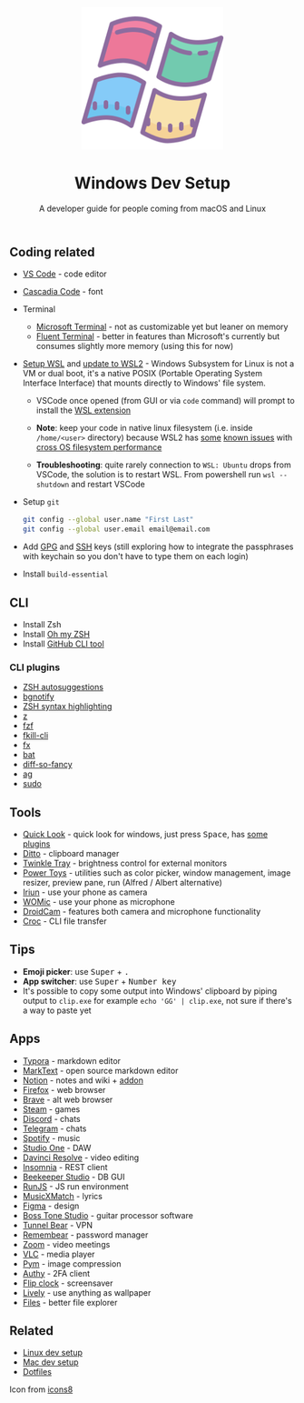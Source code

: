 <header align="center">
    <div align="center">
        <img src="icon.png" alt="Logo" width="250" />
    </div>
    <h1 align="center">Windows Dev Setup</h1>
    <p align="center">A developer guide for people coming from macOS and Linux</p>
</header>



## Coding related

- [VS Code](https://code.visualstudio.com/Download) - code editor

- [Cascadia Code](https://github.com/microsoft/cascadia-code) - font

- Terminal
  - [Microsoft Terminal](https://www.microsoft.com/en-us/p/windows-terminal/9n0dx20hk701?activetab=pivot:overviewtab) - not as customizable yet but leaner on memory
  - [Fluent Terminal](https://www.microsoft.com/en-us/p/fluent-terminal/9p2krlmfxf9t?cid=storebadge&ocid=badge&rtc=1&activetab=pivot:overviewtab) - better in features than Microsoft's currently but consumes slightly more memory (using this for now)

- [Setup WSL](https://github.com/michaeltreat/Windows-Subsystem-For-Linux-Setup-Guide) and [update to WSL2](https://docs.microsoft.com/en-us/windows/wsl/install-win10#update-to-wsl-2) - Windows Subsystem for Linux is not a VM or dual boot, it's a native POSIX (Portable Operating System Interface Interface) that mounts directly to Windows' file system.

  - VSCode once opened (from GUI or via `code` command) will prompt to install the [WSL extension](https://marketplace.visualstudio.com/items?itemName=ms-vscode-remote.remote-wsl)

  - **Note**: keep your code in native linux filesystem (i.e. inside `/home/<user>` directory) because WSL2 has [some](https://docs.microsoft.com/en-us/windows/wsl/compare-versions) [known issues](https://github.com/microsoft/WSL/issues/4197) with [cross OS filesystem performance](https://vxlabs.com/2019/12/06/wsl2-io-measurements/)

  - **Troubleshooting**: quite rarely connection to `WSL: Ubuntu` drops from VSCode, the solution is to restart WSL. From powershell run `wsl --shutdown` and restart VSCode

- Setup `git`

  ```sh
  git config --global user.name "First Last"
  git config --global user.email email@email.com
  ```

- Add [GPG](https://help.github.com/en/articles/managing-commit-signature-verification) and [SSH](https://help.github.com/en/articles/connecting-to-github-with-ssh) keys (still exploring how to integrate the passphrases with keychain so you don't have to type them on each login)

- Install `build-essential`



## CLI

- Install Zsh
- Install [Oh my ZSH](https://github.com/robbyrussell/oh-my-zsh)
- Install [GitHub CLI tool](https://github.com/cli/cli)



### CLI plugins

- [ZSH autosuggestions](https://github.com/zsh-users/zsh-autosuggestions/blob/master/INSTALL.md)
- [bgnotify](https://github.com/robbyrussell/oh-my-zsh/tree/master/plugins/bgnotify)
- [ZSH syntax highlighting](https://github.com/zsh-users/zsh-syntax-highlighting/blob/master/INSTALL.md)
- [z](https://github.com/robbyrussell/oh-my-zsh/tree/master/plugins/z)
- [fzf](https://github.com/junegunn/fzf)
- [fkill-cli](https://github.com/sindresorhus/fkill-cli)
- [fx](https://github.com/antonmedv/fx)
- [bat](https://github.com/sharkdp/bat#on-ubuntu-using-apt)
- [diff-so-fancy](https://github.com/so-fancy/diff-so-fancy)
- [ag](https://github.com/ggreer/the_silver_searcher)
- [sudo](https://github.com/robbyrussell/oh-my-zsh/tree/master/plugins/sudo)



## Tools

- [Quick Look](https://github.com/QL-Win/QuickLook) - quick look for windows, just press <kbd>Space</kbd>, has [some plugins](https://github.com/QL-Win/QuickLook/wiki/Available-Plugins)
- [Ditto](https://www.microsoft.com/en-us/p/ditto-clipboard/9nblggh3zbjq?activetab=pivot:overviewtab#) - clipboard manager
- [Twinkle Tray](https://twinkletray.com/) - brightness control for external monitors
- [Power Toys](https://github.com/microsoft/PowerToys) - utilities such as color picker, window management, image resizer, preview pane, run (Alfred / Albert alternative)
- [Iriun](https://iriun.com/) - use your phone as camera
- [WOMic](https://wolicheng.com/womic/) - use your phone as microphone
- [DroidCam](http://www.dev47apps.com/) - features both camera and microphone functionality
- [Croc](https://github.com/schollz/croc) - CLI file transfer



## Tips

- **Emoji picker**: use <kbd>Super</kbd> + <kbd>.</kbd>
- **App switcher**: use <kbd>Super</kbd> + <kbd>Number key</kbd>
- It's possible to copy some output into Windows' clipboard by piping output to `clip.exe` for example `echo 'GG' | clip.exe`, not sure if there's a way to paste yet



## Apps

- [Typora](https://typora.io/) - markdown editor
- [MarkText](https://github.com/marktext/marktext) - open source markdown editor
- [Notion](https://notion.so) - notes and wiki + [addon](https://github.com/dragonwocky/notion-enhancer)
- [Firefox](https://www.mozilla.org/en-US/firefox/new/) - web browser
- [Brave](https://brave.com/download/) - alt web browser
- [Steam](https://store.steampowered.com/) - games
- [Discord](https://discord.com/new) - chats
- [Telegram](https://telegram.org/) - chats
- [Spotify](https://www.spotify.com/in/download/windows/) - music
- [Studio One](https://www.presonus.com/products/Studio-One) - DAW
- [Davinci Resolve](https://www.blackmagicdesign.com/products/davinciresolve/) - video editing
- [Insomnia](https://insomnia.rest/download/#windows) - REST client
- [Beekeeper Studio](https://github.com/beekeeper-studio/beekeeper-studio) - DB GUI
- [RunJS](https://runjs.dev/) - JS run environment
- [MusicXMatch](https://www.microsoft.com/en-us/p/musixmatch-lyrics-sing-along-spotify-itunes-windows-media-player/9wzdncrfj235?activetab=pivot:overviewtab) - lyrics
- [Figma](https://www.figma.com/downloads/) - design
- [Boss Tone Studio](https://www.boss.info/global/products/gt-1/downloads/) - guitar processor software
- [Tunnel Bear](https://www.tunnelbear.com/apps/windows) - VPN
- [Remembear](https://www.remembear.com/download) - password manager
- [Zoom](https://zoom.us/download#client_4meeting) - video meetings
- [VLC](https://www.microsoft.com/en-us/p/vlc/9nblggh4vvnh?activetab=pivot:overviewtab) - media player
- [Pym](https://www.microsoft.com/en-us/p/pym/9pmtmrnbxmpb?activetab=pivot:overviewtab) - image compression
- [Authy](https://www.microsoft.com/en-us/p/pym/9pmtmrnbxmpb?activetab=pivot:overviewtab) - 2FA client
- [Flip clock](https://fliqlo.com/#/screensaver) - screensaver
- [Lively](https://github.com/rocksdanister/lively) - use anything as wallpaper
- [Files](https://github.com/files-community/Files) - better file explorer



## Related

- [Linux dev setup](https://github.com/divyanshu013/linux-dev-setup)
- [Mac dev setup](https://github.com/divyanshu013/mac-dev-setup)
- [Dotfiles](https://github.com/divyanshu013/dotfiles)

Icon from [icons8](https://icons8.com)

